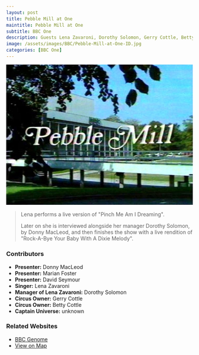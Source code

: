 ```yaml
---
layout: post
title: Pebble Mill at One
maintitle: Pebble Mill at One
subtitle: BBC One
description: Guests Lena Zavaroni, Dorothy Solomon, Gerry Cottle, Betty Cottle and Captain Universe.
image: /assets/images/BBC/Pebble-Mill-at-One-ID.jpg
categories: [BBC One]
---
```


![](/assets/images/BBC/Pebble-Mill-at-One-ID.jpg)

> Lena performs a live version of "Pinch Me Am I Dreaming".
>
> Later on she is interviewed alongside her manager Dorothy Solomon, by Donny MacLeod, and then finishes the show with a live rendition of "Rock-A-Bye Your Baby With A Dixie Melody".

### Contributors
* **Presenter:** Donny MacLeod
* **Presenter:** Marian Foster
* **Presenter:** David Seymour
* **Singer:** Lena Zavaroni
* **Manager of Lena Zavaroni:** Dorothy Solomon
* **Circus Owner:** Gerry Cottle
* **Circus Owner:** Betty Cottle
* **Captain Universe:** unknown

### Related Websites
* [BBC Genome](http://genome.ch.bbc.co.uk/e29e8853deae4f37a239e4fbc2cd7e80)
* [View on Map](https://www.google.com/maps/d/u/0/viewer?mid=1D1D0ERV_FQMNb9XZzJ-J3yUlK8aI4vhI&ll=52.45050000000002%2C-1.9132999999999356&z=19)
